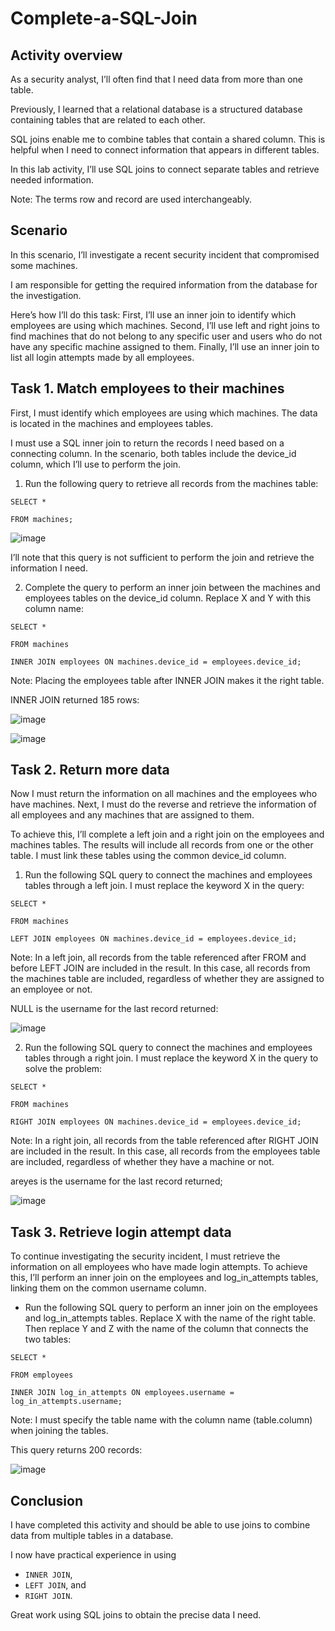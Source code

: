 # Complete-a-SQL-Join

<h2>Activity overview</h2>

As a security analyst, I’ll often find that I need data from more than one table.

Previously, I learned that a relational database is a structured database containing tables that are related to each other.

SQL joins enable me to combine tables that contain a shared column. This is helpful when I need to connect information that appears in different tables.

In this lab activity, I’ll use SQL joins to connect separate tables and retrieve needed information.

Note: The terms row and record are used interchangeably.

<h2>Scenario</h2>

In this scenario, I’ll investigate a recent security incident that compromised some machines.

I am responsible for getting the required information from the database for the investigation.

Here’s how I’ll do this task: First, I’ll use an inner join to identify which employees are using which machines. Second, I’ll use left and right joins to find machines that do not belong to any specific user and users who do not have any specific machine assigned to them. Finally, I’ll use an inner join to list all login attempts made by all employees.

<h2>Task 1. Match employees to their machines</h2>

First, I must identify which employees are using which machines. The data is located in the machines and employees tables.

I must use a SQL inner join to return the records I need based on a connecting column. In the scenario, both tables include the device_id column, which I’ll use to perform the join.

1. Run the following query to retrieve all records from the machines table:

```SELECT *```
 
```FROM machines;```

![image](https://github.com/n8som/Complete-a-SQL-Join/assets/110139109/5d68ac15-7a84-4cf0-a2d5-0e5b6e6f9317)

I’ll note that this query is not sufficient to perform the join and retrieve the information I need.

2. Complete the query to perform an inner join between the machines and employees tables on the device_id column. Replace X and Y with this column name:

```SELECT *```

```FROM machines```

```INNER JOIN employees ON machines.device_id = employees.device_id;```

Note: Placing the employees table after INNER JOIN makes it the right table.

INNER JOIN returned 185 rows:

![image](https://github.com/n8som/Complete-a-SQL-Join/assets/110139109/c61479bd-766f-483a-9f86-64ed15f864d1)

![image](https://github.com/n8som/Complete-a-SQL-Join/assets/110139109/6d795fc6-4990-4330-9670-f2398855d4ba)

<h2>Task 2. Return more data</h2>

Now I must return the information on all machines and the employees who have machines. Next, I must do the reverse and retrieve the information of all employees and any machines that are assigned to them.

To achieve this, I’ll complete a left join and a right join on the employees and machines tables. The results will include all records from one or the other table. I must link these tables using the common device_id column.

1. Run the following SQL query to connect the machines and employees tables through a left join. I must replace the keyword X in the query:

```SELECT *```
 
```FROM machines```

```LEFT JOIN employees ON machines.device_id = employees.device_id;```

Note: In a left join, all records from the table referenced after FROM and before LEFT JOIN are included in the result. In this case, all records from the machines table are included, regardless of whether they are assigned to an employee or not.

NULL is the username for the last record returned:

![image](https://github.com/n8som/Complete-a-SQL-Join/assets/110139109/5188abe5-04df-4ac5-8ae3-f107bdf91954)

2. Run the following SQL query to connect the machines and employees tables through a right join. I must replace the keyword X in the query to solve the problem:

```SELECT *```
 
```FROM machines```

```RIGHT JOIN employees ON machines.device_id = employees.device_id;```

Note: In a right join, all records from the table referenced after RIGHT JOIN are included in the result. In this case, all records from the employees table are included, regardless of whether they have a machine or not.

areyes is the username for the last record returned;

![image](https://github.com/n8som/Complete-a-SQL-Join/assets/110139109/d5c390cd-ce00-4659-ad91-0a5988052984)

<h2>Task 3. Retrieve login attempt data</h2>

To continue investigating the security incident, I must retrieve the information on all employees who have made login attempts. To achieve this, I’ll perform an inner join on the employees and log_in_attempts tables, linking them on the common username column.

- Run the following SQL query to perform an inner join on the employees and log_in_attempts tables. Replace X with the name of the right table. Then replace Y and Z with the name of the column that connects the two tables:

```SELECT *```
 
```FROM employees```

```INNER JOIN log_in_attempts ON employees.username = log_in_attempts.username;```

Note: I must specify the table name with the column name (table.column) when joining the tables.

This query returns 200 records:

![image](https://github.com/n8som/Complete-a-SQL-Join/assets/110139109/e0f7b00d-c5b3-4b38-a646-7706dfe69e90)

<h2>Conclusion</h2>

I have completed this activity and should be able to use joins to combine data from multiple tables in a database.

I now have practical experience in using

- ```INNER JOIN```,
- ```LEFT JOIN```, and
- ```RIGHT JOIN```.

Great work using SQL joins to obtain the precise data I need.

